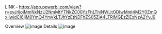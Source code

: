 LINK - https://app.powerbi.com/view?r=eyJrIjoiMmNkNzU2NmMtYTNkZC00YzFhLThiNWUtODIwMmI4M2Y0ZmQxIiwidCI6IjM0YmQ4YmVkLTJhYzEtNDFhZS05ZjA4LTRlMGEzZjExNzA2YyJ9

Overview
![image](https://github.com/user-attachments/assets/8b33210e-efca-4604-92d5-1c794c8e8b65)
Details
![image](https://github.com/user-attachments/assets/e25de654-9e3c-4477-82e5-fa63ebcef41f)
